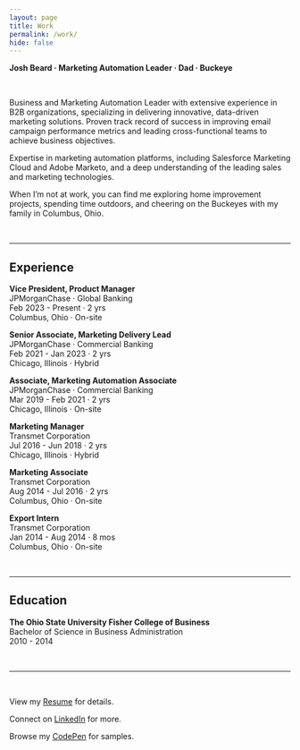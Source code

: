 ```yaml
---
layout: page
title: Work
permalink: /work/
hide: false
---
```


**Josh Beard · Marketing Automation Leader · Dad · Buckeye** 

&nbsp;

Business and Marketing Automation Leader with extensive experience in B2B organizations, specializing in delivering innovative, data-driven marketing solutions. Proven track record of success in improving email campaign performance metrics and leading cross-functional teams to achieve business objectives. 

Expertise in marketing automation platforms, including Salesforce Marketing Cloud and Adobe Marketo, and a deep understanding of the leading sales and marketing technologies. 

When I’m not at work, you can find me exploring home improvement projects, spending time outdoors, and cheering on the Buckeyes with my family in Columbus, Ohio. 

&nbsp; 

---

## Experience  

**Vice President, Product Manager**  
JPMorganChase · Global Banking  
Feb 2023 - Present · 2 yrs  
Columbus, Ohio · On-site  

**Senior Associate, Marketing Delivery Lead**  
JPMorganChase · Commercial Banking  
Feb 2021 - Jan 2023 · 2 yrs  
Chicago, Illinois · Hybrid  

**Associate, Marketing Automation Associate**  
JPMorganChase · Commercial Banking  
Mar 2019 - Feb 2021 · 2 yrs  
Chicago, Illinois · On-site  

**Marketing Manager**  
Transmet Corporation  
Jul 2016 - Jun 2018 · 2 yrs  
Chicago, Illinois · Hybrid  

**Marketing Associate**  
Transmet Corporation  
Aug 2014 - Jul 2016 · 2 yrs  
Columbus, Ohio · On-site  

**Export Intern**  
Transmet Corporation  
Jan 2014 - Aug 2014 · 8 mos  
Columbus, Ohio · On-site  

&nbsp;

---

## Education  

**The Ohio State University Fisher College of Business**  
Bachelor of Science in Business Administration  
2010 - 2014  

&nbsp;

---

&nbsp;

View my <a href="https://joshbeard.xyz/img/other/Josh-Beard-Resume-2025.pdf" title="Josh Beard Resume 2025" target="_blank" rel="noopener noreferrer">Resume</a> for details.  


Connect on <a href="https://www.linkedin.com/in/joshbeardxyz/" title="Josh Beard on LinkedIn" target="_blank" rel="noopener noreferrer">LinkedIn</a> for&nbsp;more.  


Browse my <a href="https://joshbeard.xyz/img/other/Josh-Beard-Resume-2025.pdf" title="Josh Beard on CodePen" target="_blank" rel="noopener noreferrer">CodePen</a> for&nbsp;samples.  



